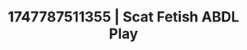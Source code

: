 ---
categories:
- Cuckold kink
- Hand over mouth play
- Body worship
- Animation
- Lip gloss fantasy
image: /assets/images/1747787511355.jpg
layout: post
seo:
  description: Featured content with artistic ABDL Play, Scat Fetish. HD images available.
  keywords: ABDL Play, Scat Fetish
  og_image: /assets/images/1747787511355.jpg
  schema_type: VisualArtwork
tags:
- ABDL Play
- '#1747787511355'
- Scat Fetish
title: 1747787511355 | Scat Fetish ABDL Play
---